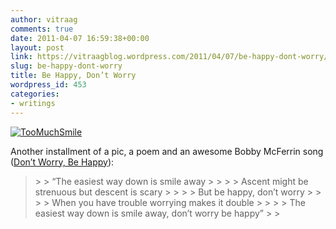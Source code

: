 ```yaml
---
author: vitraag
comments: true
date: 2011-04-07 16:59:38+00:00
layout: post
link: https://vitraagblog.wordpress.com/2011/04/07/be-happy-dont-worry/
slug: be-happy-dont-worry
title: Be Happy, Don’t Worry
wordpress_id: 453
categories:
- writings
---
```


[![TooMuchSmile]({{site.images}}/2011/04/TooMuchSmile_thumb.jpg)]({{site.images}}/2011/04/TooMuchSmile.jpg)

 

Another installment of a pic, a poem and an awesome Bobby McFerrin song ([Don’t Worry, Be Happy](http://www.youtube.com/watch?v=d-diB65scQU)):

 

<blockquote>  
> 
> “The easiest way down is smile away
> 
>    
> 
> Ascent might be strenuous but descent is scary
> 
>    
> 
> But be happy, don’t worry
> 
>    
> 
> When you have trouble worrying makes it double
> 
>    
> 
> The easiest way down is smile away, don’t worry be happy”
> 
> </blockquote>
